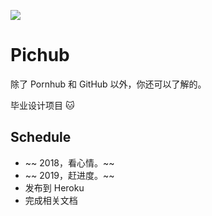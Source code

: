 ![](https://ws2.sinaimg.cn/large/006tNc79ly1g24rf222xyj30kh07i3yp.jpg)

# Pichub

除了 Pornhub 和 GitHub 以外，你还可以了解的。

毕业设计项目 🐱

## Schedule
- ~~ 2018，看心情。~~
- ~~ 2019，赶进度。~~
- 发布到 Heroku
- 完成相关文档


